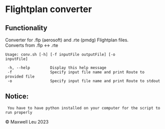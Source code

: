 # Flightplan converter

## Functionality

 Converter for .flp (aerosoft) and .rte (pmdg) Flightplan files. <br/> 
 Converts from .flp <-> .rte

 <code>Usage: conv.sh [-h] [-f inputFile outputFile] [-o inputFile]</code>

     -h, --help         Display this help message
     -f                 Specify input file name and print Route to provided file
     -o                 Specify input file name and print Route to stdout


 Notice:
---------
     You have to have python installed on your computer for the script to run properly


:copyright: Maxwell Leu 2023